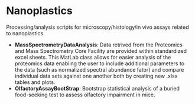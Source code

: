 # Nanoplastics
Processing/analysis scripts for microscopy/histology/in vivo assays related to nanoplastics

- **MassSpectrometryDataAnalysis**: Data retrived from the Proteomics and Mass Spectrometry Core Facility are provided within standardized excel sheets. This MatLab class allows for easier analysis of the proteomics data enabling the user to include additional parameters to the data (such as normalized spectral abundance fator) and compare individual data sets against one another both by creating new .xlsx tables and plots.
- **OlfactoryAssayBootStrap**: Bootstrap statistical analysis of a buried food-seeking test to assess olfactory impairment in mice.
